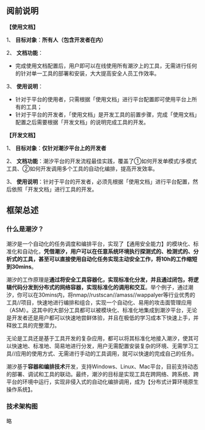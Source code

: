 ## 阅前说明

**【使用文档】**

1、 **目标对象**：**所有人（包含开发者在内）**

2、 **文档功能**：
- 完成使用文档配置后，用户即可以在线使用所有潮汐上的工具，无需进行任何的针对单一工具的部署和安装，大大提高安全人员工作效率。

3、 **使用说明**：
- 针对于平台的使用者，只需根据「使用文档」进行平台配置即可使用平台上所有的工具；
- 针对于平台的开发者，「使用文档」是开发工具的前置步骤，完成「使用文档」配置之后需要根据「开发文档」的说明完成工具的开发。

**【开发文档】**

1、 **目标对象**：**仅针对潮汐平台上的开发者**

2、 **文档功能**：潮汐平台的开发流程最佳实践，覆盖了①如何开发单模式/多模式工具、②如何开发调用多个工具的自动化编排，提高开发效率。

3、 **使用说明**：针对于平台的开发者，必须先根据「使用文档」进行平台配置，然后依照「开发文档」进行工具的开发。

## 框架总述

### 什么是潮汐？
潮汐是一个自动化的任务调度和编排平台，实现了【通用安全能力】的模块化、标准化和自动化，**凭借潮汐，用户可以在任意系统环境执行探测式的、检测式的、分析式的工具，甚至可以直接使用自动化任务实现主动安全工作，将10h的工作缩短到30mins**。

潮汐的工作原理是**通过将安全工具容器化，实现标准化分发，并且通过闭包，将逻辑代码分发到分布式的网络容器，实现标准化的调用和交互**。举个例子，通过潮汐，你可以在30mins内，将nmap//rustscan//amass//wappalyer等行业优秀的工具//项目，快速地进行编排和组合，实现一个自动化、易用的攻击面管理应用（ASM）。这其中的大部分工具都可以被模块化、标准化地集成到潮汐平台，无论是开发者还是用户都可以快速地尝鲜体验，并且在极低的学习成本下快速上手，并释放工具的完整潜力。

无论是工具还是基于工具开发的复杂应用，都可以将其标准化地接入潮汐，使其可以快速地、标准地、简易地进行分发，用户无需配置安装复杂的环境、无需学习工具//应用的使用方式、无需进行手动的工具调用，就可以快速的完成自己的任务。

潮汐基于**容器和编排技术**开发，支持Windows、Linux、Mac平台，目前支持动态的部署、调试和工具的联动。最终，潮汐的目标是实现工具在跨网络、跨系统、跨平台的环境中运行，实现非侵入式的自动化编排调用，成为【分布式计算环境原生操作系统】。

### 技术架构图

略
